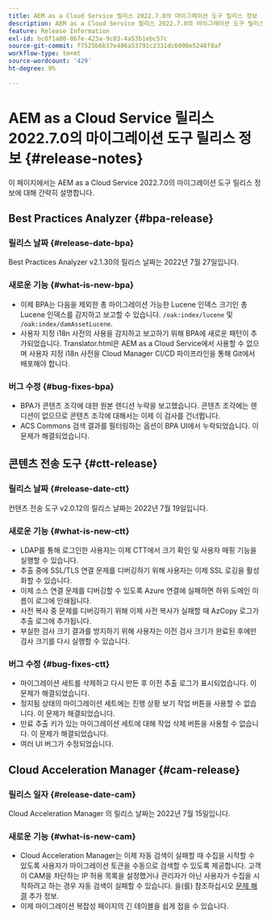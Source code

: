 ```yaml
---
title: AEM as a Cloud Service 릴리스 2022.7.0의 마이그레이션 도구 릴리스 정보
description: AEM as a Cloud Service 릴리스 2022.7.0의 마이그레이션 도구 릴리스 정보
feature: Release Information
exl-id: bc8f1a80-867e-423a-9c03-4a53b1ebc57c
source-git-commit: f7525b6b37e486a53791c2331dc6000e5248f8af
workflow-type: tm+mt
source-wordcount: '429'
ht-degree: 9%

---
```


# AEM as a Cloud Service 릴리스 2022.7.0의 마이그레이션 도구 릴리스 정보 {#release-notes}

이 페이지에서는 AEM as a Cloud Service 2022.7.0의 마이그레이션 도구 릴리스 정보에 대해 간략히 설명합니다.

## Best Practices Analyzer {#bpa-release}

### 릴리스 날짜 {#release-date-bpa}

Best Practices Analyzer v2.1.30의 릴리스 날짜는 2022년 7월 27일입니다.

### 새로운 기능 {#what-is-new-bpa}

* 이제 BPA는 다음을 제외한 총 마이그레이션 가능한 Lucene 인덱스 크기인 총 Lucene 인덱스를 감지하고 보고할 수 있습니다. `/oak:index/lucene` 및 `/oak:index/damAssetLucene`.
* 사용자 지정 i18n 사전의 사용을 감지하고 보고하기 위해 BPA에 새로운 패턴이 추가되었습니다. Translator.html은 AEM as a Cloud Service에서 사용할 수 없으며 사용자 지정 i18n 사전을 Cloud Manager CI/CD 파이프라인을 통해 Git에서 배포해야 합니다.

### 버그 수정 {#bug-fixes-bpa}

* BPA가 콘텐츠 조각에 대한 원본 렌디션 누락을 보고했습니다. 콘텐츠 조각에는 렌디션이 없으므로 콘텐츠 조각에 대해서는 이제 이 검사를 건너뜁니다.
* ACS Commons 검색 결과를 필터링하는 옵션이 BPA UI에서 누락되었습니다. 이 문제가 해결되었습니다.

## 콘텐츠 전송 도구 {#ctt-release}

### 릴리스 날짜 {#release-date-ctt}

컨텐츠 전송 도구 v2.0.12의 릴리스 날짜는 2022년 7월 19일입니다.

### 새로운 기능 {#what-is-new-ctt}

* LDAP를 통해 로그인한 사용자는 이제 CTT에서 크기 확인 및 사용자 매핑 기능을 실행할 수 있습니다.
* 추출 중에 SSL/TLS 연결 문제를 디버깅하기 위해 사용자는 이제 SSL 로깅을 활성화할 수 있습니다.
* 이제 소스 연결 문제를 디버깅할 수 있도록 Azure 연결에 실패하면 하위 도메인 이름이 로그에 인쇄됩니다.
* 사전 복사 중 문제를 디버깅하기 위해 이제 사전 복사가 실패할 때 AzCopy 로그가 추출 로그에 추가됩니다.
* 부실한 검사 크기 결과를 방지하기 위해 사용자는 이전 검사 크기가 완료된 후에만 검사 크기를 다시 실행할 수 있습니다.

### 버그 수정 {#bug-fixes-ctt}

* 마이그레이션 세트를 삭제하고 다시 만든 후 이전 추출 로그가 표시되었습니다. 이 문제가 해결되었습니다.
* 정지됨 상태의 마이그레이션 세트에는 진행 상황 보기 작업 버튼을 사용할 수 없습니다. 이 문제가 해결되었습니다.
* 만료 추출 키가 있는 마이그레이션 세트에 대해 작업 삭제 버튼을 사용할 수 없습니다. 이 문제가 해결되었습니다.
* 여러 UI 버그가 수정되었습니다.

## Cloud Acceleration Manager {#cam-release}

### 릴리스 일자 {#release-date-cam}

Cloud Acceleration Manager 의 릴리스 날짜는 2022년 7월 15일입니다.

### 새로운 기능 {#what-is-new-cam}

* Cloud Acceleration Manager는 이제 자동 검색이 실패할 때 수집을 시작할 수 있도록 사용자가 마이그레이션 토큰을 수동으로 검색할 수 있도록 제공합니다. 고객이 CAM을 차단하는 IP 허용 목록을 설정했거나 관리자가 아닌 사용자가 수집을 시작하려고 하는 경우 자동 검색이 실패할 수 있습니다. 을(를) 참조하십시오 [문제 해결](/help/journey-migration/content-transfer-tool/using-content-transfer-tool/ingesting-content.md#troubleshooting) 추가 정보.
* 이제 마이그레이션 복잡성 페이지의 긴 테이블을 쉽게 접을 수 있습니다.
